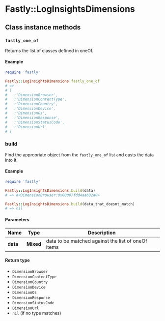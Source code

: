# Fastly::LogInsightsDimensions

## Class instance methods

### `fastly_one_of`

Returns the list of classes defined in oneOf.

#### Example

```ruby
require 'fastly'

Fastly::LogInsightsDimensions.fastly_one_of
# =>
# [
#   :'DimensionBrowser',
#   :'DimensionContentType',
#   :'DimensionCountry',
#   :'DimensionDevice',
#   :'DimensionOs',
#   :'DimensionResponse',
#   :'DimensionStatusCode',
#   :'DimensionUrl'
# ]
```

### build

Find the appropriate object from the `fastly_one_of` list and casts the data into it.

#### Example

```ruby
require 'fastly'

Fastly::LogInsightsDimensions.build(data)
# => #<DimensionBrowser:0x00007fdd4aab02a0>

Fastly::LogInsightsDimensions.build(data_that_doesnt_match)
# => nil
```

#### Parameters

| Name | Type | Description |
| ---- | ---- | ----------- |
| **data** | **Mixed** | data to be matched against the list of oneOf items |

#### Return type

- `DimensionBrowser`
- `DimensionContentType`
- `DimensionCountry`
- `DimensionDevice`
- `DimensionOs`
- `DimensionResponse`
- `DimensionStatusCode`
- `DimensionUrl`
- `nil` (if no type matches)

